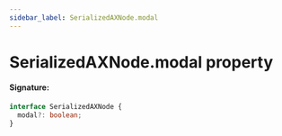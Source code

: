 ```yaml
---
sidebar_label: SerializedAXNode.modal
---
```


# SerializedAXNode.modal property

#### Signature:

```typescript
interface SerializedAXNode {
  modal?: boolean;
}
```
